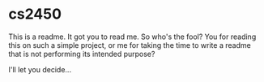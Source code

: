 cs2450
======
This is a readme. It got you to read me. So who's the fool? You for reading this on such a simple project, 
or me for taking the time to write a readme that is not performing its intended purpose?

I'll let you decide...
